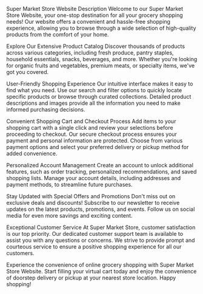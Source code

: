 Super Market Store Website Description
Welcome to our Super Market Store Website, your one-stop destination for all your grocery shopping needs! Our website offers a convenient and hassle-free shopping experience, allowing you to browse through a wide selection of high-quality products from the comfort of your home.

Explore Our Extensive Product Catalog
Discover thousands of products across various categories, including fresh produce, pantry staples, household essentials, snacks, beverages, and more. Whether you're looking for organic fruits and vegetables, premium meats, or specialty items, we've got you covered.

User-Friendly Shopping Experience
Our intuitive interface makes it easy to find what you need. Use our search and filter options to quickly locate specific products or browse through curated collections. Detailed product descriptions and images provide all the information you need to make informed purchasing decisions.

Convenient Shopping Cart and Checkout Process
Add items to your shopping cart with a single click and review your selections before proceeding to checkout. Our secure checkout process ensures your payment and personal information are protected. Choose from various payment options and select your preferred delivery or pickup method for added convenience.

Personalized Account Management
Create an account to unlock additional features, such as order tracking, personalized recommendations, and saved shopping lists. Manage your account details, including addresses and payment methods, to streamline future purchases.

Stay Updated with Special Offers and Promotions
Don't miss out on exclusive deals and discounts! Subscribe to our newsletter to receive updates on the latest products, promotions, and events. Follow us on social media for even more savings and exciting content.

Exceptional Customer Service
At Super Market Store, customer satisfaction is our top priority. Our dedicated customer support team is available to assist you with any questions or concerns. We strive to provide prompt and courteous service to ensure a positive shopping experience for all our customers.

Experience the convenience of online grocery shopping with Super Market Store Website. Start filling your virtual cart today and enjoy the convenience of doorstep delivery or pickup at your nearest store location. Happy shopping!





